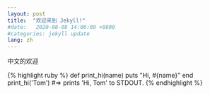 ```yaml
---
layout: post
title:  "欢迎来到 Jekyll!"
#date:   2020-08-08 14:06:09 +0800
#categories: jekyll update
lang: zh
---
```


中文的欢迎

{% highlight ruby %}
def print_hi(name)
  puts "Hi, #{name}"
end
print_hi('Tom')
#=> prints 'Hi, Tom' to STDOUT.
{% endhighlight %}

